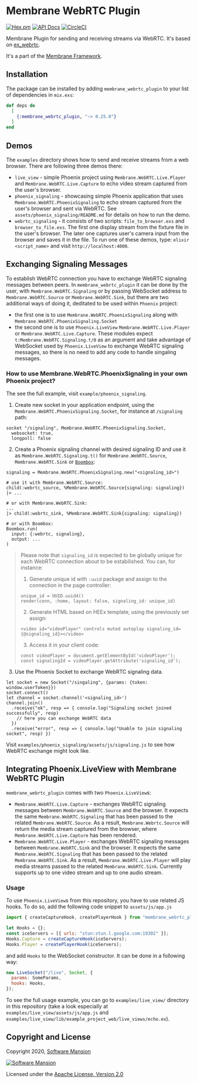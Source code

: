 # Membrane WebRTC Plugin

[![Hex.pm](https://img.shields.io/hexpm/v/membrane_webrtc_plugin.svg)](https://hex.pm/packages/membrane_webrtc_plugin)
[![API Docs](https://img.shields.io/badge/api-docs-yellow.svg?style=flat)](https://hexdocs.pm/membrane_webrtc_plugin)
[![CircleCI](https://circleci.com/gh/membraneframework/membrane_webrtc_plugin.svg?style=svg)](https://circleci.com/gh/membraneframework/membrane_webrtc_plugin)

Membrane Plugin for sending and receiving streams via WebRTC. It's based on [ex_webrtc](https://github.com/elixir-webrtc/ex_webrtc).

It's a part of the [Membrane Framework](https://membrane.stream).

## Installation

The package can be installed by adding `membrane_webrtc_plugin` to your list of dependencies in `mix.exs`:

```elixir
def deps do
  [
    {:membrane_webrtc_plugin, "~> 0.25.0"}
  ]
end
```

## Demos

The `examples` directory shows how to send and receive streams from a web browser.
There are following three demos there:
* `live_view` - simple Phoenix project using `Membrane.WebRTC.Live.Player` and `Membrane.WebRTC.Live.Capture` to echo video stream
captured from the user's browser.
* `phoenix_signaling` - showcasing simple Phoenix application that uses `Membrane.WebRTC.PhoenixSignaling` to echo stream captured
from the user's browser and sent via WebRTC. See `assets/phoenix_signaling/README.md` for details on how to run the demo.
* `webrtc_signaling` - it consists of two scripts: `file_to_browser.exs` and `browser_to_file.exs`. The first one display stream from
the fixture file in the user's browser. The later one captures user's camera input from the browser and saves it in the file.
To run one of these demos, type: `elixir <script_name>` and visit `http://localhost:4000`.

## Exchanging Signaling Messages

To establish WebRTC connection you have to exchange WebRTC signaling messages between peers. 
In `membrane_webrtc_plugin` it can be done by the user, with `Membrane.WebRTC.Signaling` or by passing WebSocket address to 
`Membrane.WebRTC.Source` or `Membrane.WebRTC.Sink`, but there are two additional ways of doing it, deditated to be used within
`Phoenix` project: 
 - the first one is to use `Membrane.WebRTC.PhoenixSignaling` along with `Membrane.WebRTC.PhoenixSignaling.Socket`
 - the second one is to use `Phoenix.LiveView` `Membrane.WebRTC.Live.Player` or `Membrane.WebRTC.Live.Capture`. These modules expect
 `t:Membrane.WebRTC.Signaling.t/0` as an argument and take advantage of WebSocket used by `Phoenix.LiveView` to exchange WebRTC 
 signaling messages, so there is no need to add any code to handle singaling messages.

### How to use Membrane.WebRTC.PhoenixSignaling in your own Phoenix project?

The see the full example, visit `example/phoenix_signaling`.

1. Create new socket in your application endpoint, using the `Membrane.WebRTC.PhoenixSignaling.Socket`, for instance at `/signaling` path:
```
socket "/signaling", Membrane.WebRTC.PhoenixSignaling.Socket,
  websocket: true,
  longpoll: false
```
2. Create a Phoenix signaling channel with desired signaling ID and use it as `Membrane.WebRTC.Signaling.t()`
for `Membrane.WebRTC.Source`, `Membrane.WebRTC.Sink` or [`Boombox`](https://github.com/membraneframework/boombox):
```
signaling = Membrane.WebRTC.PhoenixSignaling.new("<signaling_id>")

# use it with Membrane.WebRTC.Source:
child(:webrtc_source, %Membrane.WebRTC.Source{signaling: signaling})
|> ...

# or with Membrane.WebRTC.Sink:
...
|> child(:webrtc_sink, %Membrane.WebRTC.Sink{signaling: signaling})

# or with Boombox:
Boombox.run(
  input: {:webrtc, signaling},
  output: ...
)
```

>Please note that `signaling_id` is expected to be globally unique for each WebRTC connection about to be
>estabilished. You can, for instance:
>1. Generate unique id with `:uuid` package and assign to the connection in the page controller:
>```
>unique_id = UUID.uuid4()
>render(conn, :home, layout: false, signaling_id: unique_id)
>```
>
>2. Generate HTML based on HEEx template, using the previously set assign:
>```
><video id="videoPlayer" controls muted autoplay signaling_id={@signaling_id}></video>
>```
>
>3. Access it in your client code:
>```
>const videoPlayer = document.getElementById('videoPlayer');
>const signalingId = videoPlayer.getAttribute('signaling_id');
>```


3. Use the Phoenix Socket to exchange WebRTC signaling data.
```
let socket = new Socket("/singaling", {params: {token: window.userToken}})
socket.connect()
let channel = socket.channel('<signaling_id>')
channel.join()
  .receive("ok", resp => { console.log("Signaling socket joined successfully", resp)
    // here you can exchange WebRTC data
  })
  .receive("error", resp => { console.log("Unable to join signaling socket", resp) })
```

Visit `examples/phoenix_signaling/assets/js/signaling.js` to see how WebRTC exchange might look like.

## Integrating Phoenix.LiveView with Membrane WebRTC Plugin

`membrane_webrtc_plugin` comes with two `Phoenix.LiveView`s: 
 - `Membrane.WebRTC.Live.Capture` - exchanges WebRTC signaling messages between `Membrane.WebRTC.Source` and the browser. It 
 expects the same `Membrane.WebRTC.Signaling` that has been passed to the related `Membrane.WebRTC.Source`. As a result, 
 `Membrane.Webrtc.Source` will return the media stream captured from the browser, where `Membrane.WebRTC.Live.Capture` has been 
 rendered.
 - `Membrane.WebRTC.Live.Player` - exchanges WebRTC signaling messages between `Membrane.WebRTC.Sink` and the browser. It 
 expects the same `Membrane.WebRTC.Signaling` that has been passed to the related `Membrane.WebRTC.Sink`. As a result, 
 `Membrane.WebRTC.Live.Player` will play media streams passed to the related `Membrane.WebRTC.Sink`. Currently supports up 
 to one video stream and up to one audio stream.

### Usage 

To use `Phoenix.LiveView`s from this repository, you have to use related JS hooks. To do so, add the following code snippet to `assets/js/app.js`

```js
import { createCaptureHook, createPlayerHook } from "membrane_webrtc_plugin";

let Hooks = {};
const iceServers = [{ urls: "stun:stun.l.google.com:19302" }];
Hooks.Capture = createCaptureHook(iceServers);
Hooks.Player = createPlayerHook(iceServers);
```

and add `Hooks` to the WebSocket constructor. It can be done in a following way:

```js
new LiveSocket("/live", Socket, {
  params: SomeParams,
  hooks: Hooks,
});
```

To see the full usage example, you can go to `examples/live_view/` directory in this repository (take a look especially at `examples/live_view/assets/js/app.js` and `examples/live_view/lib/example_project_web/live_views/echo.ex`).

## Copyright and License

Copyright 2020, [Software Mansion](https://swmansion.com/?utm_source=git&utm_medium=readme&utm_campaign=membrane_webrtc_plugin)

[![Software Mansion](https://logo.swmansion.com/logo?color=white&variant=desktop&width=200&tag=membrane-github)](https://swmansion.com/?utm_source=git&utm_medium=readme&utm_campaign=membrane_webrtc_plugin)

Licensed under the [Apache License, Version 2.0](LICENSE)
